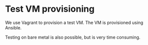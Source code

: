 # Test VM provisioning

We use Vagrant to provision a test VM. The VM is provisioned using Ansible.

Testing on bare metal is also possible, but is very time consuming.
